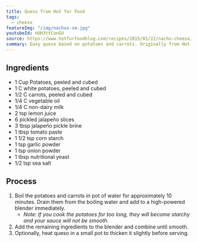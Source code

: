 ```yaml
---
title: Queso from Hot for Food
tags:
  - cheese
featureImg: "/img/nachos-sm.jpg"
youtubeId: HUH3ttCnnGU
source: https://www.hotforfoodblog.com/recipes/2015/01/22/nacho-cheese/
summary: Easy queso based on potatoes and carrots. Originally from Hot for Food.
---
```


## Ingredients

- 1 Cup Potatoes, peeled and cubed
- 1 C white potatoes, peeled and cubed
- 1/2 C carrots, peeled and cubed
- 1/4 C vegetable oil
- 1/4 C non-dairy milk
- 2 tsp lemon juice
- 6 pickled jalapeño slices
- 3 tbsp jalapeño pickle brine
- 1 tbsp tomato paste
- 1 1/2 tsp corn starch
- 1 tsp garlic powder
- 1 tsp onion powder
- 1 tbsp nutritional yeast
- 1/2 tsp sea salt

## Process

1. Boil the potatoes and carrots in pot of water for approximately 10 minutes. Drain them from the boiling water and add to a high-powered blender immediately.
   - _Note: If you cook the potatoes for too long, they will become starchy and your sauce will not be smooth._
2. Add the remaining ingredients to the blender and combine until smooth.
3. Optionally, heat queso in a small pot to thicken it slightly before serving.
